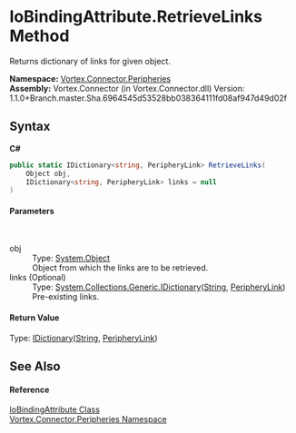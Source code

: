 # IoBindingAttribute.RetrieveLinks Method 
 

Returns dictionary of links for given object.

**Namespace:**&nbsp;<a href="N_Vortex_Connector_Peripheries.md">Vortex.Connector.Peripheries</a><br />**Assembly:**&nbsp;Vortex.Connector (in Vortex.Connector.dll) Version: 1.1.0+Branch.master.Sha.6964545d53528bb038364111fd08af947d49d02f

## Syntax

**C#**<br />
``` C#
public static IDictionary<string, PeripheryLink> RetrieveLinks(
	Object obj,
	IDictionary<string, PeripheryLink> links = null
)
```


#### Parameters
&nbsp;<dl><dt>obj</dt><dd>Type: <a href="http://msdn2.microsoft.com/en-us/library/e5kfa45b" target="_blank">System.Object</a><br />Object from which the links are to be retrieved.</dd><dt>links (Optional)</dt><dd>Type: <a href="http://msdn2.microsoft.com/en-us/library/s4ys34ea" target="_blank">System.Collections.Generic.IDictionary</a>(<a href="http://msdn2.microsoft.com/en-us/library/s1wwdcbf" target="_blank">String</a>, <a href="T_Vortex_Connector_Peripheries_PeripheryLink.md">PeripheryLink</a>)<br />Pre-existing links.</dd></dl>

#### Return Value
Type: <a href="http://msdn2.microsoft.com/en-us/library/s4ys34ea" target="_blank">IDictionary</a>(<a href="http://msdn2.microsoft.com/en-us/library/s1wwdcbf" target="_blank">String</a>, <a href="T_Vortex_Connector_Peripheries_PeripheryLink.md">PeripheryLink</a>)<br />

## See Also


#### Reference
<a href="T_Vortex_Connector_Peripheries_IoBindingAttribute.md">IoBindingAttribute Class</a><br /><a href="N_Vortex_Connector_Peripheries.md">Vortex.Connector.Peripheries Namespace</a><br />
